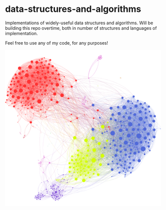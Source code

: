 # data-structures-and-algorithms
Implementations of widely-useful data structures and algorithms. Will be building this repo overtime, both in number of structures and languages of implementation.

Feel free to use any of my code, for any purposes!

!["A network"](misc/network.png)
